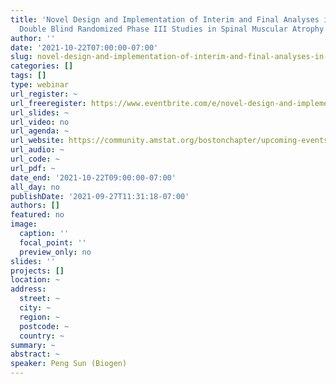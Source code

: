 ```yaml
---
title: 'Novel Design and Implementation of Interim and Final Analyses in the Sham-Controlled
  Double Blind Randomized Phase III Studies in Spinal Muscular Atrophy '
author: ''
date: '2021-10-22T07:00:00-07:00'
slug: novel-design-and-implementation-of-interim-and-final-analyses-in-the-sham-controlled-double-blind-randomized-phase-iii-studies-in-spinal-muscular-atrophy
categories: []
tags: []
type: webinar
url_register: ~
url_freeregister: https://www.eventbrite.com/e/novel-design-and-implementation-of-interim-and-final-analyses-tickets-161826087183
url_slides: ~
url_video: no
url_agenda: ~
url_website: https://community.amstat.org/bostonchapter/upcoming-events/fifth-annual-boston-pharmaceutical-symposium2
url_audio: ~
url_code: ~
url_pdf: ~
date_end: '2021-10-22T09:00:00-07:00'
all_day: no
publishDate: '2021-09-27T11:31:18-07:00'
authors: []
featured: no
image:
  caption: ''
  focal_point: ''
  preview_only: no
slides: ''
projects: []
location: ~
address:
  street: ~
  city: ~
  region: ~
  postcode: ~
  country: ~
summary: ~
abstract: ~
speaker: Peng Sun (Biogen)
---
```

<!--more-->
